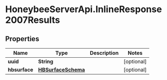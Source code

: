 # HoneybeeServerApi.InlineResponse2007Results

## Properties
Name | Type | Description | Notes
------------ | ------------- | ------------- | -------------
**uuid** | **String** |  | [optional] 
**hbsurface** | [**HBSurfaceSchema**](HBSurfaceSchema.md) |  | [optional] 



